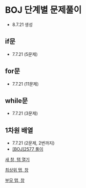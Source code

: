 # BOJ 단계별 문제풀이
* 8.7.21 생성

## if문
* 7.7.21 (5문제)

## for문
* 7.7.21 (11문제)

## while문
* 7.7.21 (3문제)

## 1차원 배열
* 7.7.21 (2문제, 2번까지)
* <a href="https://velog.io/@ljc8721/BOJ" target="_blank">[BOJ]2577 풀이</a>

<a href="http://codeomni.tistory.com/" target="_blank">새 창, 탭 열기</a>

<a href="http://codeomni.tistory.com/" target="_top">최상위 탭, 창</a>


<a href="http://codeomni.tistory.com/" target="_parent">부모 탭, 창</a>



<a href="http://www.google.co.kr/" target="_blank">
